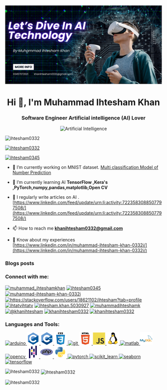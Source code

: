 ![logo](https://github.com/ihtesham0332/ihtesham0332/blob/main/Black%20and%20Blue%20Futuristic%20Technology%20Banner%20Landscape.jpg)
<h1 align="center">Hi 👋, I'm Muhammad Ihtesham Khan</h1>
<h3 align="center">Software Engineer Artificial intelligence (AI) Lover</h3>

<div align="center">
  <img src="https://miro.medium.com/v2/resize:fit:640/format:webp/0*nB2JiBJhQtkAPaoO.gif" alt="Artificial Intelligence" style="max-width: 100%; height: auto;">
</div>

<p align="left"> <img src="https://komarev.com/ghpvc/?username=ihtesham0332&label=Profile%20views&color=0e75b6&style=flat" alt="ihtesham0332" /> </p>

<p align="left"> <a href="https://github.com/ryo-ma/github-profile-trophy"><img src="https://github-profile-trophy.vercel.app/?username=ihtesham0332" alt="ihtesham0332" /></a> </p>

<p align="left"> <a href="https://twitter.com/ihtesham0345" target="blank"><img src="https://img.shields.io/twitter/follow/ihtesham0345?logo=twitter&style=for-the-badge" alt="ihtesham0345" /></a> </p>

- 🔭 I’m currently working on MNIST dataset. [Multi classification Model of Number Prediction](https://github.com/ihtesham0332/Use-MNIST-DataSet-TO--Priidict-the-Numbers-Using-CNN/tree/main)

- 🌱 I’m currently learning AI **TensorFlow ,Kera's ,PyTorch,numpy,pandas,matplotlib,Open CV**

- 📝 I regularly write articles on AI . [https://www.linkedin.com/feed/update/urn:li:activity:7223583088507797508/](https://www.linkedin.com/feed/update/urn:li:activity:7223583088507797508/)

- 📫 How to reach me **khanihtesham0332@gmail.com**

- 📄 Know about my experiences [https://www.linkedin.com/in/muhammad-ihtesham-khan-0332i/](https://www.linkedin.com/in/muhammad-ihtesham-khan-0332i/)

### Blogs posts
<!-- BLOG-POST-LIST:START -->
<!-- BLOG-POST-LIST:END -->

<h3 align="left">Connect with me:</h3>
<p align="left">
<a href="https://dev.to/muhammad_ihteshamkhan" target="blank"><img align="center" src="https://raw.githubusercontent.com/rahuldkjain/github-profile-readme-generator/master/src/images/icons/Social/devto.svg" alt="muhammad_ihteshamkhan" height="30" width="40" /></a>
<a href="https://twitter.com/ihtesham0345" target="blank"><img align="center" src="https://raw.githubusercontent.com/rahuldkjain/github-profile-readme-generator/master/src/images/icons/Social/twitter.svg" alt="ihtesham0345" height="30" width="40" /></a>
<a href="https://linkedin.com/in/muhammad-ihtesham-khan-0332i" target="blank"><img align="center" src="https://raw.githubusercontent.com/rahuldkjain/github-profile-readme-generator/master/src/images/icons/Social/linked-in-alt.svg" alt="muhammad-ihtesham-khan-0332i" height="30" width="40" /></a>
<a href="https://stackoverflow.com/users/https://stackoverflow.com/users/18621102/ihtesham?tab=profile" target="blank"><img align="center" src="https://raw.githubusercontent.com/rahuldkjain/github-profile-readme-generator/master/src/images/icons/Social/stack-overflow.svg" alt="https://stackoverflow.com/users/18621102/ihtesham?tab=profile" height="30" width="40" /></a>
<a href="https://kaggle.com/ihtatvihtatv" target="blank"><img align="center" src="https://raw.githubusercontent.com/rahuldkjain/github-profile-readme-generator/master/src/images/icons/Social/kaggle.svg" alt="ihtatvihtatv" height="30" width="40" /></a>
<a href="https://fb.com/ihtesham.khan.5030927" target="blank"><img align="center" src="https://raw.githubusercontent.com/rahuldkjain/github-profile-readme-generator/master/src/images/icons/Social/facebook.svg" alt="ihtesham.khan.5030927" height="30" width="40" /></a>
<a href="https://instagram.com/muhammadihteshamk" target="blank"><img align="center" src="https://raw.githubusercontent.com/rahuldkjain/github-profile-readme-generator/master/src/images/icons/Social/instagram.svg" alt="muhammadihteshamk" height="30" width="40" /></a>
<a href="https://medium.com/@khanihtesham" target="blank"><img align="center" src="https://raw.githubusercontent.com/rahuldkjain/github-profile-readme-generator/master/src/images/icons/Social/medium.svg" alt="@khanihtesham" height="30" width="40" /></a>
<a href="https://www.leetcode.com/khanihtesham0332" target="blank"><img align="center" src="https://raw.githubusercontent.com/rahuldkjain/github-profile-readme-generator/master/src/images/icons/Social/leet-code.svg" alt="khanihtesham0332" height="30" width="40" /></a>
<a href="https://auth.geeksforgeeks.org/user/khanihtesham0332" target="blank"><img align="center" src="https://raw.githubusercontent.com/rahuldkjain/github-profile-readme-generator/master/src/images/icons/Social/geeks-for-geeks.svg" alt="khanihtesham0332" height="30" width="40" /></a>
</p>

<h3 align="left">Languages and Tools:</h3>
<p align="left"> <a href="https://www.arduino.cc/" target="_blank" rel="noreferrer"> <img src="https://cdn.worldvectorlogo.com/logos/arduino-1.svg" alt="arduino" width="40" height="40"/> </a> <a href="https://www.cprogramming.com/" target="_blank" rel="noreferrer"> <img src="https://raw.githubusercontent.com/devicons/devicon/master/icons/c/c-original.svg" alt="c" width="40" height="40"/> </a> <a href="https://www.w3schools.com/cpp/" target="_blank" rel="noreferrer"> <img src="https://raw.githubusercontent.com/devicons/devicon/master/icons/cplusplus/cplusplus-original.svg" alt="cplusplus" width="40" height="40"/> </a> <a href="https://www.w3schools.com/css/" target="_blank" rel="noreferrer"> <img src="https://raw.githubusercontent.com/devicons/devicon/master/icons/css3/css3-original-wordmark.svg" alt="css3" width="40" height="40"/> </a> <a href="https://git-scm.com/" target="_blank" rel="noreferrer"> <img src="https://www.vectorlogo.zone/logos/git-scm/git-scm-icon.svg" alt="git" width="40" height="40"/> </a> <a href="https://www.w3.org/html/" target="_blank" rel="noreferrer"> <img src="https://raw.githubusercontent.com/devicons/devicon/master/icons/html5/html5-original-wordmark.svg" alt="html5" width="40" height="40"/> </a> <a href="https://developer.mozilla.org/en-US/docs/Web/JavaScript" target="_blank" rel="noreferrer"> <img src="https://raw.githubusercontent.com/devicons/devicon/master/icons/javascript/javascript-original.svg" alt="javascript" width="40" height="40"/> </a> <a href="https://www.linux.org/" target="_blank" rel="noreferrer"> <img src="https://raw.githubusercontent.com/devicons/devicon/master/icons/linux/linux-original.svg" alt="linux" width="40" height="40"/> </a> <a href="https://www.mathworks.com/" target="_blank" rel="noreferrer"> <img src="https://upload.wikimedia.org/wikipedia/commons/2/21/Matlab_Logo.png" alt="matlab" width="40" height="40"/> </a> <a href="https://www.mysql.com/" target="_blank" rel="noreferrer"> <img src="https://raw.githubusercontent.com/devicons/devicon/master/icons/mysql/mysql-original-wordmark.svg" alt="mysql" width="40" height="40"/> </a> <a href="https://opencv.org/" target="_blank" rel="noreferrer"> <img src="https://www.vectorlogo.zone/logos/opencv/opencv-icon.svg" alt="opencv" width="40" height="40"/> </a> <a href="https://pandas.pydata.org/" target="_blank" rel="noreferrer"> <img src="https://raw.githubusercontent.com/devicons/devicon/2ae2a900d2f041da66e950e4d48052658d850630/icons/pandas/pandas-original.svg" alt="pandas" width="40" height="40"/> </a> <a href="https://www.php.net" target="_blank" rel="noreferrer"> <img src="https://raw.githubusercontent.com/devicons/devicon/master/icons/php/php-original.svg" alt="php" width="40" height="40"/> </a> <a href="https://www.python.org" target="_blank" rel="noreferrer"> <img src="https://raw.githubusercontent.com/devicons/devicon/master/icons/python/python-original.svg" alt="python" width="40" height="40"/> </a> <a href="https://pytorch.org/" target="_blank" rel="noreferrer"> <img src="https://www.vectorlogo.zone/logos/pytorch/pytorch-icon.svg" alt="pytorch" width="40" height="40"/> </a> <a href="https://scikit-learn.org/" target="_blank" rel="noreferrer"> <img src="https://upload.wikimedia.org/wikipedia/commons/0/05/Scikit_learn_logo_small.svg" alt="scikit_learn" width="40" height="40"/> </a> <a href="https://seaborn.pydata.org/" target="_blank" rel="noreferrer"> <img src="https://seaborn.pydata.org/_images/logo-mark-lightbg.svg" alt="seaborn" width="40" height="40"/> </a> <a href="https://www.tensorflow.org" target="_blank" rel="noreferrer"> <img src="https://www.vectorlogo.zone/logos/tensorflow/tensorflow-icon.svg" alt="tensorflow" width="40" height="40"/> </a> </p>

<p><img align="left" src="https://github-readme-stats.vercel.app/api/top-langs?username=ihtesham0332&show_icons=true&locale=en&layout=compact" alt="ihtesham0332" /></p>

<p>&nbsp;<img align="center" src="https://github-readme-stats.vercel.app/api?username=ihtesham0332&show_icons=true&locale=en" alt="ihtesham0332" /></p>

<p><img align="center" src="https://github-readme-streak-stats.herokuapp.com/?user=ihtesham0332&" alt="ihtesham0332" /></p>
